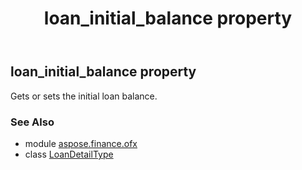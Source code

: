 ﻿---
title: loan_initial_balance property
second_title: Aspose.Finance for Python via .NET API References
description: 
type: docs
weight: 50
url: /python-net/aspose.finance.ofx/loandetailtype/loan_initial_balance/
is_root: false
---

## loan_initial_balance property


Gets or sets the initial loan balance.

### See Also
* module [aspose.finance.ofx](../../)
* class [LoanDetailType](/finance/python-net/aspose.finance.ofx/loandetailtype)
